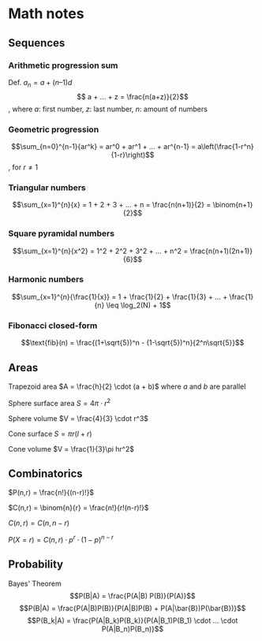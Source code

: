 # Math notes
## Sequences
### Arithmetic progression sum
Def. $a_n = a + (n–1)d$
$$ a + ... + z = \frac{n(a+z)}{2}$$
, where $a$: first number, $z$: last number, $n$: amount of numbers

### Geometric progression
$$\sum_{n=0}^{n-1}{ar^k} = ar^0 + ar^1 + ... + ar^{n-1} = a\left(\frac{1-r^n}{1-r}\right)$$
, for $r \neq 1$

### Triangular numbers
$$\sum_{x=1}^{n}{x} = 1 + 2 + 3 + ... + n = \frac{n(n+1)}{2} = \binom{n+1}{2}$$

### Square pyramidal numbers
$$\sum_{x=1}^{n}{x^2} = 1^2 + 2^2 + 3^2 + ... + n^2 = \frac{n(n+1)(2n+1)}{6}$$

### Harmonic numbers
$$\sum_{x=1}^{n}{\frac{1}{x}} = 1 + \frac{1}{2} + \frac{1}{3} + ... + \frac{1}{n} \leq \log_2(N) + 1$$

### Fibonacci closed-form
$$\text{fib}(n) = \frac{(1+\sqrt{5})^n - (1-\sqrt{5})^n}{2^n\sqrt{5}}$$

## Areas
Trapezoid area $A = \frac{h}{2} \cdot (a + b)$ where $a$ and $b$ are parallel

Sphere surface area $S = 4\pi \cdot r^2$

Sphere volume $V = \frac{4}{3} \cdot r^3$

Cone surface $S = \pi r(l+r)$

Cone volume $V = \frac{1}{3}\pi hr^2$

## Combinatorics
$P(n,r) = \frac{n!}{(n-r)!}$

$C(n,r) = \binom{n}{r} = \frac{n!}{r!(n-r)!}$

$C(n,r) = C(n, n-r)$

$P(X=r) = C(n,r) \cdot p^r \cdot (1-p)^{n-r}$

## Probability
Bayes' Theorem
$$P(B|A) = \frac{P(A|B) P(B)}{P(A)}$$
$$P(B|A) = \frac{P(A|B)P(B)}{P(A|B)P(B) + P(A|\bar{B})P(\bar{B})}$$
$$P(B_k|A) = \frac{P(A|B_k)P(B_k)}{P(A|B_1)P(B_1) \cdot ... \cdot P(A|B_n)P(B_n)}$$
